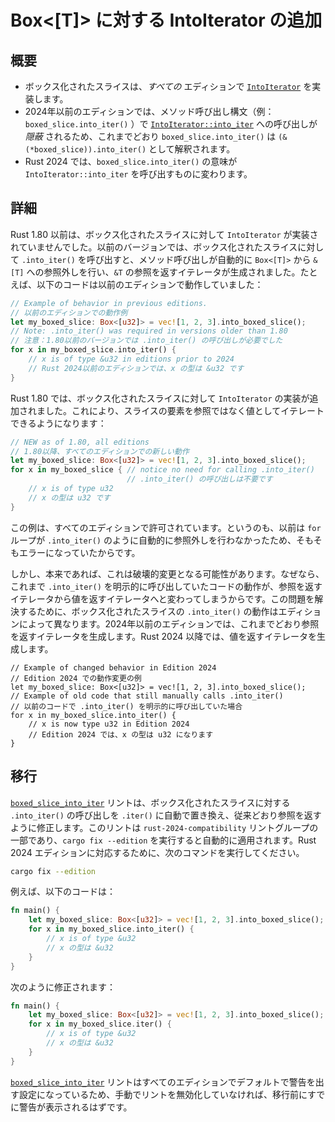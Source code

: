 
<!-- 
# Add `IntoIterator` for `Box<[T]>` 
-->

# Box<[T]> に対する IntoIterator の追加

<!-- 
## Summary 
-->

## 概要

<!-- 
- Boxed slices implement [`IntoIterator`] in *all* editions.
- Calls to [`IntoIterator::into_iter`] are *hidden* in editions prior to 2024 when using method call syntax (i.e., `boxed_slice.into_iter()`). So, `boxed_slice.into_iter()` still resolves to `(&(*boxed_slice)).into_iter()` as it has before.
- `boxed_slice.into_iter()` changes meaning to call [`IntoIterator::into_iter`] in Rust 2024. 
-->

- ボックス化されたスライスは、*すべての* エディションで [`IntoIterator`] を実装します。
- 2024年以前のエディションでは、メソッド呼び出し構文（例： `boxed_slice.into_iter()` ）で [`IntoIterator::into_iter`] への呼び出しが *隠蔽* されるため、これまでどおり `boxed_slice.into_iter()` は `(&(*boxed_slice)).into_iter()` として解釈されます。
- Rust 2024 では、`boxed_slice.into_iter()` の意味が `IntoIterator::into_iter` を呼び出すものに変わります。

[`IntoIterator`]: https://doc.rust-lang.org/std/iter/trait.IntoIterator.html
[`IntoIterator::into_iter`]: https://doc.rust-lang.org/std/iter/trait.IntoIterator.html#tymethod.into_iter

<!-- 
## Details 
-->

## 詳細

<!-- 
Until Rust 1.80, `IntoIterator` was not implemented for boxed slices. In prior versions, if you called `.into_iter()` on a boxed slice, the method call would automatically dereference from `Box<[T]>` to `&[T]`, and return an iterator that yielded references of `&T`. For example, the following worked in prior versions: 
-->

Rust 1.80 以前は、ボックス化されたスライスに対して `IntoIterator` が実装されていませんでした。以前のバージョンでは、ボックス化されたスライスに対して `.into_iter()` を呼び出すと、メソッド呼び出しが自動的に `Box<[T]>` から `&[T]` への参照外しを行い、`&T` の参照を返すイテレータが生成されました。たとえば、以下のコードは以前のエディションで動作していました：

```rust
// Example of behavior in previous editions.
// 以前のエディションでの動作例
let my_boxed_slice: Box<[u32]> = vec![1, 2, 3].into_boxed_slice();
// Note: .into_iter() was required in versions older than 1.80
// 注意：1.80以前のバージョンでは .into_iter() の呼び出しが必要でした
for x in my_boxed_slice.into_iter() {
    // x is of type &u32 in editions prior to 2024
    // Rust 2024以前のエディションでは、x の型は &u32 です
}
```

<!-- 
In Rust 1.80, implementations of `IntoIterator` were added for boxed slices. This allows iterating over elements of the slice by-value instead of by-reference: 
-->

Rust 1.80 では、ボックス化されたスライスに対して `IntoIterator` の実装が追加されました。これにより、スライスの要素を参照ではなく値としてイテレートできるようになります：

```rust
// NEW as of 1.80, all editions
// 1.80以降、すべてのエディションでの新しい動作
let my_boxed_slice: Box<[u32]> = vec![1, 2, 3].into_boxed_slice();
for x in my_boxed_slice { // notice no need for calling .into_iter()
                          // .into_iter() の呼び出しは不要です
    // x is of type u32
    // x の型は u32 です
}
```

<!-- 
This example is allowed on all editions because previously this was an error since `for` loops do not automatically dereference like the `.into_iter()` method call does. 
-->

この例は、すべてのエディションで許可されています。というのも、以前は `for` ループが `.into_iter()` のように自動的に参照外しを行わなかったため、そもそもエラーになっていたからです。

<!-- 
However, this would normally be a breaking change because existing code that manually called `.into_iter()` on a boxed slice would change from having an iterator over references to an iterator over values. To resolve this problem, method calls of `.into_iter()` on boxed slices have edition-dependent behavior. In editions before 2024, it continues to return an iterator over references, and starting in Edition 2024 it returns an iterator over values. 
-->

しかし、本来であれば、これは破壊的変更となる可能性があります。なぜなら、これまで `.into_iter()` を明示的に呼び出していたコードの動作が、参照を返すイテレータから値を返すイテレータへと変わってしまうからです。この問題を解決するために、ボックス化されたスライスの `.into_iter()` の動作はエディションによって異なります。2024年以前のエディションでは、これまでどおり参照を返すイテレータを生成します。Rust 2024 以降では、値を返すイテレータを生成します。

```rust,edition2024
// Example of changed behavior in Edition 2024
// Edition 2024 での動作変更の例
let my_boxed_slice: Box<[u32]> = vec![1, 2, 3].into_boxed_slice();
// Example of old code that still manually calls .into_iter()
// 以前のコードで .into_iter() を明示的に呼び出していた場合
for x in my_boxed_slice.into_iter() {
    // x is now type u32 in Edition 2024
    // Edition 2024 では、x の型は u32 になります
}
```

<!-- 
## Migration 
-->

## 移行

<!-- 
The [`boxed_slice_into_iter`] lint will automatically modify any calls to `.into_iter()` on boxed slices to call `.iter()` instead to retain the old behavior of yielding references. This lint is part of the `rust-2024-compatibility` lint group, which will automatically be applied when running `cargo fix --edition`. To migrate your code to be Rust 2024 Edition compatible, run: 
-->

[`boxed_slice_into_iter`] リントは、ボックス化されたスライスに対する `.into_iter()` の呼び出しを `.iter()` に自動で置き換え、従来どおり参照を返すように修正します。このリントは `rust-2024-compatibility` リントグループの一部であり、`cargo fix --edition` を実行すると自動的に適用されます。Rust 2024 エディションに対応するために、次のコマンドを実行してください。

```sh
cargo fix --edition
```

<!-- 
For example, this will change: 
-->

例えば、以下のコードは：

```rust
fn main() {
    let my_boxed_slice: Box<[u32]> = vec![1, 2, 3].into_boxed_slice();
    for x in my_boxed_slice.into_iter() {
        // x is of type &u32
        // x の型は &u32
    }
}
```

<!-- 
to be: 
-->

次のように修正されます：


```rust
fn main() {
    let my_boxed_slice: Box<[u32]> = vec![1, 2, 3].into_boxed_slice();
    for x in my_boxed_slice.iter() {
        // x is of type &u32
        // x の型は &u32
    }
}
```

<!-- 
The [`boxed_slice_into_iter`] lint is defaulted to warn on all editions, so unless you have manually silenced the lint, you should already see it before you migrate. 
-->

[`boxed_slice_into_iter`] リントはすべてのエディションでデフォルトで警告を出す設定になっているため、手動でリントを無効化していなければ、移行前にすでに警告が表示されるはずです。


[`boxed_slice_into_iter`]: https://doc.rust-lang.org/rustc/lints/listing/warn-by-default.html#boxed-slice-into-iter
